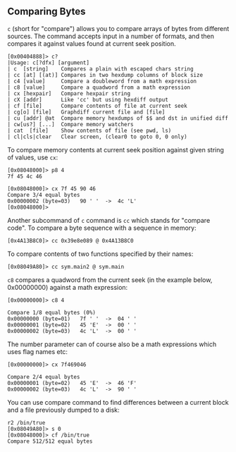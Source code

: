 ## Comparing Bytes

`c` (short for "compare") allows you to compare arrays of bytes from different sources. The command accepts input in a number of formats, and then compares it against values found at current seek position.

    [0x00404888]> c?
    |Usage: c[?dfx] [argument]
    | c  [string]    Compares a plain with escaped chars string
    | cc [at] [(at)] Compares in two hexdump columns of block size
    | c4 [value]     Compare a doubleword from a math expression
    | c8 [value]     Compare a quadword from a math expression
    | cx [hexpair]   Compare hexpair string
    | cX [addr]      Like 'cc' but using hexdiff output
    | cf [file]      Compare contents of file at current seek
    | cg[o] [file]   Graphdiff current file and [file]
    | cu [addr] @at  Compare memory hexdumps of $$ and dst in unified diff
    | cw[us?] [...]  Compare memory watchers
    | cat  [file]    Show contents of file (see pwd, ls)
    | cl|cls|clear   Clear screen, (clear0 to goto 0, 0 only)
    
To compare memory contents at current seek position against given string of values, use `cx`:

    [0x08048000]> p8 4
    7f 45 4c 46 
    
    [0x08048000]> cx 7f 45 90 46
    Compare 3/4 equal bytes
    0x00000002 (byte=03)   90 ' '  ->  4c 'L'
    [0x08048000]> 

Another subcommand of `c` command is `cc` which stands for "compare code".
To compare a byte sequence with a sequence in memory:

    [0x4A13B8C0]> cc 0x39e8e089 @ 0x4A13B8C0

To compare contents of two functions specified by their names:

    [0x08049A80]> cc sym.main2 @ sym.main

`c8` compares a quadword from the current seek (in the example below, 0x00000000) against a math expression:

    [0x00000000]> c8 4
    
    Compare 1/8 equal bytes (0%)
    0x00000000 (byte=01)   7f ' '  ->  04 ' '
    0x00000001 (byte=02)   45 'E'  ->  00 ' '
    0x00000002 (byte=03)   4c 'L'  ->  00 ' '


The number parameter can of course also be a math expressions which uses flag names etc:

    [0x00000000]> cx 7f469046
    
    Compare 2/4 equal bytes
    0x00000001 (byte=02)   45 'E'  ->  46 'F'
    0x00000002 (byte=03)   4c 'L'  ->  90 ' '



You can use compare command to find differences between a current block and a file previously dumped to a disk:

    r2 /bin/true
    [0x08049A80]> s 0
    [0x08048000]> cf /bin/true
    Compare 512/512 equal bytes
